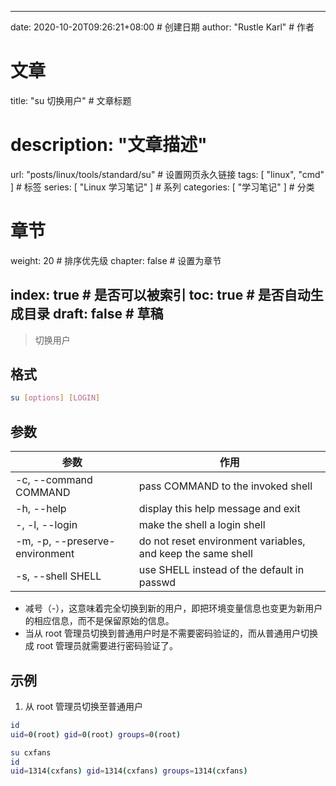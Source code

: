 ---
date: 2020-10-20T09:26:21+08:00  # 创建日期
author: "Rustle Karl"  # 作者

# 文章
title: "su 切换用户"  # 文章标题
# description: "文章描述"
url:  "posts/linux/tools/standard/su"  # 设置网页永久链接
tags: [ "linux", "cmd" ]  # 标签
series: [ "Linux 学习笔记" ]  # 系列
categories: [ "学习笔记" ]  # 分类

# 章节
weight: 20 # 排序优先级
chapter: false  # 设置为章节

index: true  # 是否可以被索引
toc: true  # 是否自动生成目录
draft: false  # 草稿
----

> 切换用户

## 格式

```bash
su [options] [LOGIN]
```

## 参数

| 参数 | 作用 |
| -------- | -------- |
| -c, --command COMMAND | pass COMMAND to the invoked shell |
| -h, --help | display this help message and exit |
| -, -l, --login | make the shell a login shell |
| -m, -p, --preserve-environment | do not reset environment variables, and keep the same shell |
| -s, --shell SHELL | use SHELL instead of the default in passwd |

- 减号（-），这意味着完全切换到新的用户，即把环境变量信息也变更为新用户的相应信息，而不是保留原始的信息。
- 当从 root 管理员切换到普通用户时是不需要密码验证的，而从普通用户切换成 root 管理员就需要进行密码验证了。

## 示例

1. 从 root 管理员切换至普通用户

```bash
id
uid=0(root) gid=0(root) groups=0(root)

su cxfans
id
uid=1314(cxfans) gid=1314(cxfans) groups=1314(cxfans)
```
